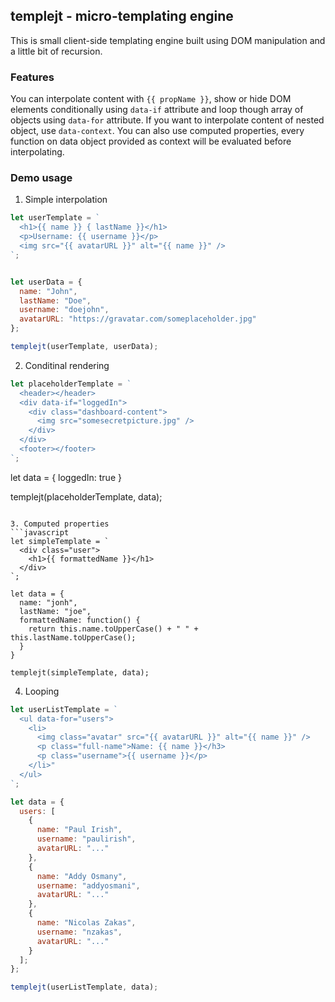 ## templejt - micro-templating engine
This is small client-side templating engine built using DOM manipulation and a
little bit of recursion.


### Features
You can interpolate content with `{{ propName }}`, show or hide DOM elements
conditionally using `data-if` attribute and loop though array of objects using
`data-for` attribute. If you want to interpolate content of nested object, use
`data-context`. You can also use computed properties, every function on data
object provided as context will be evaluated before interpolating.


### Demo usage

1. Simple interpolation
```javascript
let userTemplate = `
  <h1>{{ name }} { lastName }}</h1>
  <p>Username: {{ username }}</p>
  <img src="{{ avatarURL }}" alt="{{ name }}" />
`;


let userData = {
  name: "John",
  lastName: "Doe",
  username: "doejohn",
  avatarURL: "https://gravatar.com/someplaceholder.jpg"
};

templejt(userTemplate, userData);
```
2. Conditinal rendering
```javascript
let placeholderTemplate = `
  <header></header>
  <div data-if="loggedIn">
    <div class="dashboard-content">
      <img src="somesecretpicture.jpg" />
    </div>
  </div>
  <footer></footer>
`;
```

let data = {
  loggedIn: true
}

templejt(placeholderTemplate, data);
```

3. Computed properties
```javascript
let simpleTemplate = `
  <div class="user">
    <h1>{{ formattedName }}</h1>
  </div>
`;

let data = {
  name: "jonh",
  lastName: "joe",
  formattedName: function() {
    return this.name.toUpperCase() + " " + this.lastName.toUpperCase();
  }
}

templejt(simpleTemplate, data);
```

4. Looping
```javascript
let userListTemplate = `
  <ul data-for="users">
    <li>
      <img class="avatar" src="{{ avatarURL }}" alt="{{ name }}" />
      <p class="full-name">Name: {{ name }}</h3>
      <p class="username">{{ username }}</p>
    </li>"
  </ul>
`;

let data = {
  users: [
    { 
      name: "Paul Irish", 
      username: "paulirish", 
      avatarURL: "..." 
    },
    { 
      name: "Addy Osmany",
      username: "addyosmani",
      avatarURL: "..."
    },
    {
      name: "Nicolas Zakas",
      username: "nzakas",
      avatarURL: "..."
    }
  ];
};

templejt(userListTemplate, data);
```
